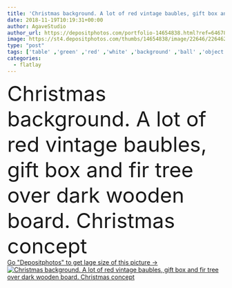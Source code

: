 ```yaml
---
title: 'Christmas background. A lot of red vintage baubles, gift box and fir tree over dark wooden board. Christmas concept'
date: 2018-11-19T10:19:31+00:00
author: AgaveStudio
author_url: https://depositphotos.com/portfolio-14654838.html?ref=64678756
image: https://st4.depositphotos.com/thumbs/14654838/image/22646/226462280/api_thumb_450.jpg?forcejpeg=true
type: "post"
tags: ['table' ,'green' ,'red' ,'white' ,'background' ,'ball' ,'object' ,'backgrounds' ,'space' ,'gift' ,'shiny' ,'celebration' ,'christmas' ,'decoration' ,'decorative' ,'holiday' ,'present' ,'xmas' ,'bright' ,'new' ,'decor' ,'gold' ,'season' ,'wooden' ,'board' ,'tree' ,'pattern' ,'dark' ,'branch' ,'card' ,'frame' ,'retro' ,'rustic' ,'vintage' ,'ornament' ,'symbol' ,'snow' ,'star' ,'winter' ,'year' ,'merry' ,'blank' ,'text' ,'fir' ,'wood' ,'bauble' ,'brochure' ,'mockup' ,'flatlay' ]
categories: 
  - flatlay
---
```

<div aling="center">
            <font size="60"> Christmas background. A lot of red vintage baubles, gift box and fir tree over dark wooden board. Christmas concept</font>   
</div>
<div>
    <a href='https://st4.depositphotos.com/thumbs/14654838/image/22646/226462280/api_thumb_450.jpg?forcejpeg=true?ref=64678756' target=_blank > Go "Depositphotos" to get lage size of this picture ->
        <img href='https://st4.depositphotos.com/thumbs/14654838/image/22646/226462280/api_thumb_450.jpg?forcejpeg=true?ref=64678756' src='https://st4.depositphotos.com/14654838/22646/i/950/depositphotos_226462280-stock-photo-christmas-background-lot-red-vintage.jpg?forcejpeg=true' alt='Christmas background. A lot of red vintage baubles, gift box and fir tree over dark wooden board. Christmas concept' >
    </a>
</div>
